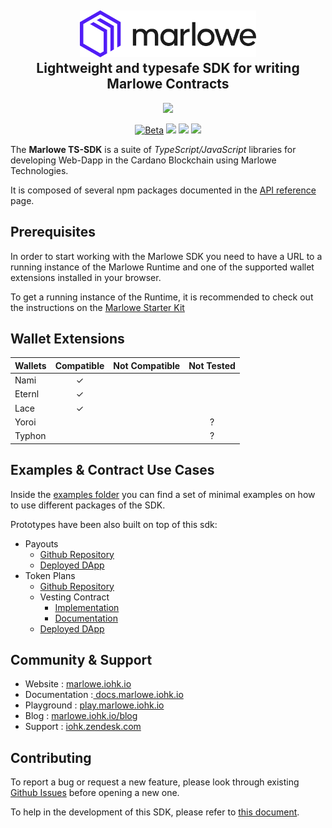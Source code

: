 <h2 align="center">
  <a href="" target="blank_">
    <img src="./doc/image/logo.svg" alt="Logo" height="75">
  </a>
  <br>
  Lightweight and typesafe SDK for writing Marlowe Contracts
</h2>
  <p align="center">
    <a href="https://github.com/input-output-hk/marlowe-ts-sdk/releases"><img src="https://img.shields.io/github/release-pre/input-output-hk/marlowe-ts-sdk.svg?style=for-the-badge" /></a>
  </p>
<div align="center">
  <a href=""><img src="https://img.shields.io/badge/stability-beta-33bbff.svg" alt="Beta"></a>
  <a href="./LICENSE"><img src="https://img.shields.io/badge/License-Apache_2.0-blue.svg"></a>
  <a href="https://discord.com/invite/cmveaxuzBn"><img src="https://img.shields.io/discord/826816523368005654?label=Chat%20on%20Discord"></a>
  <a href="https://iohk.zendesk.com/hc/en-us/requests/new"><img src="https://img.shields.io/badge/Support-orange"></a>
 

</div>

The **Marlowe TS-SDK** is a suite of _TypeScript/JavaScript_ libraries for developing Web-Dapp in the Cardano Blockchain using Marlowe Technologies.

It is composed of several npm packages documented in the [API reference](https://input-output-hk.github.io/marlowe-ts-sdk/) page.

## Prerequisites

In order to start working with the Marlowe SDK you need to have a URL to a running instance of the Marlowe Runtime and one of the supported wallet extensions installed in your browser.

To get a running instance of the Runtime, it is recommended to check out the instructions on the [Marlowe Starter Kit](https://github.com/input-output-hk/marlowe-starter-kit)

## Wallet Extensions

| Wallets | Compatible | Not Compatible | Not Tested |
| ------- | :--------: | :------------: | :--------: |
| Nami    |     ✓      |                |            |
| Eternl  |     ✓      |                |            |
| Lace    |     ✓      |                |            |
| Yoroi   |            |                |     ?      |
| Typhon  |            |                |     ?      |

## Examples & Contract Use Cases

Inside the [examples folder](./examples/Readme.md) you can find a set of minimal examples on how to use different packages of the SDK.

Prototypes have been also built on top of this sdk:

- Payouts
  - [Github Repository](https://github.com/input-output-hk/marlowe-payouts)
  - [Deployed DApp](https://payouts-preprod.prod.scdev.aws.iohkdev.io/)
- Token Plans
  - [Github Repository](https://github.com/input-output-hk/marlowe-vesting)
  - Vesting Contract
    - [Implementation](https://github.com/input-output-hk/marlowe-ts-sdk/blob/main/packages/language/examples/src/vesting.ts)
    - [Documentation](https://input-output-hk.github.io/marlowe-ts-sdk/modules/_marlowe_io_language_examples.vesting.html)
  - [Deployed DApp](https://token-plans-preprod.prod.scdev.aws.iohkdev.io/)

## Community & Support

- Website : <a href="https://marlowe.iohk.io" > marlowe.iohk.io </a>
- Documentation :<a href="https://docs.marlowe.iohk.io" > docs.marlowe.iohk.io </a>
- Playground : <a href="https://play.marlowe.iohk.io" > play.marlowe.iohk.io </a>
- Blog : <a href="https://marlowe.iohk.io/blog" > marlowe.iohk.io/blog </a>
- Support : <a href="https://iohk.zendesk.com/hc/en-us/requests/new" > iohk.zendesk.com </a>

## Contributing

To report a bug or request a new feature, please look through existing [Github Issues](https://github.com/input-output-hk/marlowe-ts-sdk/issues) before opening a new one.

To help in the development of this SDK, please refer to [this document](./doc/howToDevelop.md).
